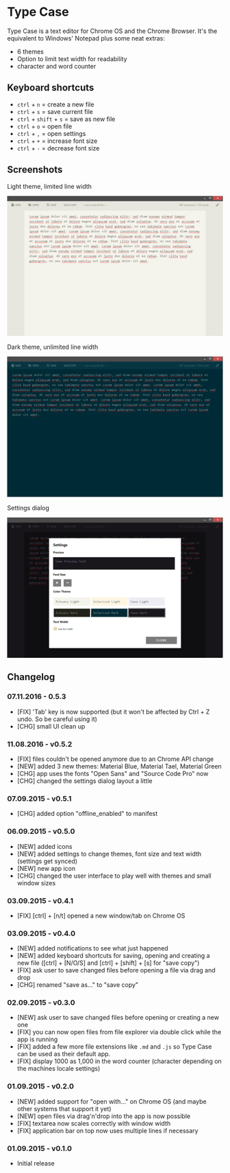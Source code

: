 # Type Case

Type Case is a text editor for Chrome OS and the Chrome Browser. It's the equivalent to Windows' Notepad plus some neat extras:

- 6 themes
- Option to limit text width for readability
- character and word counter

## Keyboard shortcuts

- `ctrl` + `n` = create a new file
- `ctrl` + `s` = save current file
- `ctrl` + `shift` + `s` = save as new file
- `ctrl` + `o` = open file
- `ctrl` + `,` = open settings
- `ctrl` + `+` = increase font size
- `ctrl` + `-` = decrease font size

## Screenshots

Light theme, limited line width

![](type-case-01.png)

Dark theme, unlimited line width

![](type-case-02.png)

Settings dialog

![](type-case-03.png)

## Changelog

### 07.11.2016 - 0.5.3

- [FIX] 'Tab' key is now supported (but it won't be affected by Ctrl + Z undo. So be careful using it)
- [CHG] small UI clean up

### 11.08.2016 - v0.5.2

- [FIX] files couldn't be opened anymore due to an Chrome API change
- [NEW] added 3 new themes: Material Blue, Material Tael, Material Green
- [CHG] app uses the fonts "Open Sans" and "Source Code Pro" now
- [CHG] changed the settings dialog layout a little

### 07.09.2015 - v0.5.1

- [CHG] added option "offline_enabled" to manifest

### 06.09.2015 - v0.5.0

- [NEW] added icons
- [NEW] added settings to change themes, font size and text width (settings get synced)
- [NEW] new app icon
- [CHG] changed the user interface to play well with themes and small window sizes

### 03.09.2015 - v0.4.1

- [FIX] [ctrl] + [n/t] opened a new window/tab on Chrome OS

### 03.09.2015 - v0.4.0

- [NEW] added notifications to see what just happened
- [NEW] added keyboard shortcuts for saving, opening and creating a new file ([ctrl] + [N/O/S] and [ctrl] + [shift] + [s] for "save copy")
- [FIX] ask user to save changed files before opening a file via drag and drop
- [CHG] renamed "save as..." to "save copy"

### 02.09.2015 - v0.3.0

- [NEW] ask user to save changed files before opening or creating a new one
- [FIX] you can now open files from file explorer via double click while the app is running
- [FIX] added a few more file extensions like `.md` and `.js` so Type Case can be used as their default app.
- [FIX] display 1000 as 1,000 in the word counter (character depending on the machines locale settings)

### 01.09.2015 - v0.2.0

- [NEW] added support for "open with..." on Chrome OS (and maybe other systems that support it yet)
- [NEW] open files via drag'n'drop into the app is now possible
- [FIX] textarea now scales correctly with window width
- [FIX] application bar on top now uses multiple lines if necessary

### 01.09.2015 - v0.1.0

- Initial release
